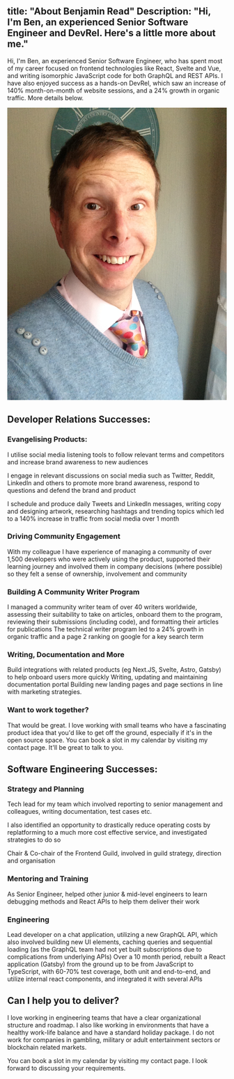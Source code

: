 title: "About Benjamin Read"
Description: "Hi, I'm Ben, an experienced Senior Software Engineer and DevRel. Here's a little more about me."
---
Hi, I'm Ben, an experienced Senior Software Engineer, who has spent most of my career focused on frontend technologies like React, Svelte and Vue, and writing isomorphic JavaScript code for both GraphQL and REST APIs. I have also enjoyed success as a hands-on DevRel, which saw an increase of 140% month-on-month of website sessions, and a 24% growth in organic traffic. More details below.

![An ugly mug if ever I saw one.](../images/benjamin-read.JPG)
## Developer Relations Successes:

### Evangelising Products:

I utilise social media listening tools to follow relevant terms and competitors and increase brand awareness to new audiences 

I engage in relevant discussions on social media such as Twitter, Reddit, LinkedIn and others to promote more brand awareness, respond to questions and defend the brand and product

I schedule and produce daily Tweets and LinkedIn messages, writing copy and designing artwork, researching hashtags and trending topics which led to a 140% increase in traffic from social media over 1 month

### Driving Community Engagement

With my colleague I have experience of managing a community of over 1,500 developers who were actively using the product, supported their learning journey and involved them in company decisions (where possible) so they felt a sense of ownership, involvement and community

### Building A Community Writer Program

I managed a community writer team of over 40 writers worldwide, assessing their suitability to take on articles, onboard them to the program, reviewing their submissions (including code), and formatting their articles for publications
The technical writer program led to a 24% growth in organic traffic and a page 2 ranking on google for a key search term

### Writing, Documentation and More

Build integrations with related products (eg Next.JS, Svelte, Astro, Gatsby) to help onboard users more quickly
Writing, updating and maintaining documentation portal
Building new landing pages and page sections in line with marketing strategies.

### Want to work together?

That would be great. I love working with small teams who have a fascinating product idea that you'd like to get off the ground, especially if it's in the open source space. You can book a slot in my calendar by visiting my contact page. It'll be great to talk to you.

## Software Engineering Successes:

### Strategy and Planning

Tech lead for my team which involved reporting to senior management and colleagues, writing documentation, test cases etc.

I also identified an opportunity to drastically reduce operating costs by replatforming to a much more cost effective service, and investigated strategies to do so

Chair & Co-chair of the Frontend Guild, involved in guild strategy, direction and organisation

### Mentoring and Training

As Senior Engineer, helped other junior & mid-level engineers to learn debugging methods and React APIs to help them deliver their work

### Engineering

Lead developer on a chat application, utilizing a new GraphQL API, which also involved building new UI elements, caching queries and sequential loading (as the GraphQL team had not yet built subscriptions due to complications from underlying APIs)
Over a 10 month period, rebuilt a React application (Gatsby) from the ground up to be from JavaScript to TypeScript, with 60-70% test coverage, both unit and end-to-end, and utilize internal react components, and integrated it with several APIs

## Can I help you to deliver?

I love working in engineering teams that have a clear organizational structure and roadmap. I also like working in environments that have a healthy work-life balance and have a standard holiday package. I do not work for companies in gambling, military or adult entertainment  sectors or blockchain related markets.

You can book a slot in my calendar by visiting my contact page. I look forward to discussing your requirements.
